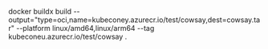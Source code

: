 docker buildx build --output="type=oci,name=kubeconey.azurecr.io/test/cowsay,dest=cowsay.tar" --platform linux/amd64,linux/arm64 --tag kubeconeu.azurecr.io/test/cowsay .


